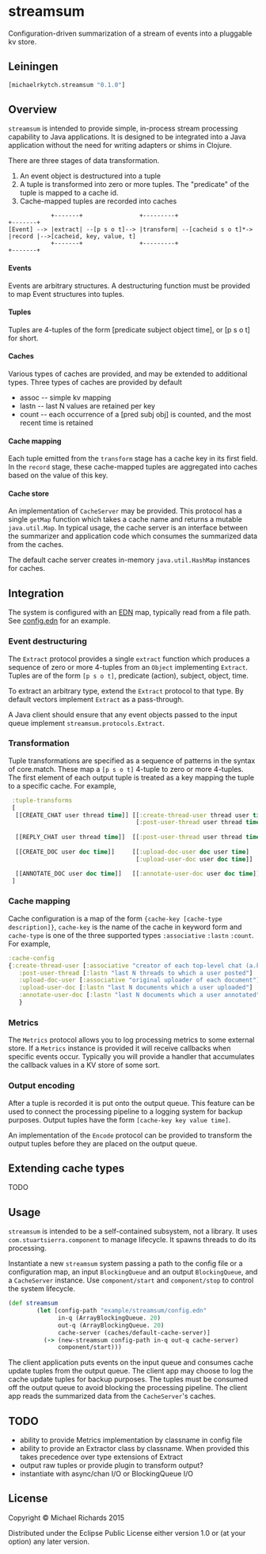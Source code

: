 # streamsum

Configuration-driven summarization of a stream of events into a pluggable kv store.

## Leiningen

```clojure
[michaelrkytch.streamsum "0.1.0"]
```

## Overview

`streamsum` is intended to provide simple, in-process stream processing capability to Java applications.  It is designed to be integrated into a Java application without the need for writing adapters or shims in Clojure.

There are three stages of data transformation.

1. An event object is destructured into a tuple
2. A tuple is transformed into zero or more tuples.  The "predicate" of the tuple is mapped to a cache id.
3. Cache-mapped tuples are recorded into caches

```
            +-------+                +---------+                      +-------+
[Event] --> |extract| --[p s o t]--> |transform| --[cacheid s o t]*-> |record |-->[cacheid, key, value, t]
            +-------+                +---------+                      +-------+
```

#### Events
Events are arbitrary structures.  A destructuring function must be provided to map Event structures into tuples.

#### Tuples
Tuples are 4-tuples of the form [predicate subject object time], or [p s o t] for short.

#### Caches
Various types of caches are provided, and may be extended to additional types.  Three types of caches are provided by default

  * assoc -- simple kv mapping
  * lastn -- last N values are retained per key
  * count -- each occurrence of a [pred subj obj] is counted, and the most recent time is retained


#### Cache mapping
Each tuple emitted from the `transform` stage has a cache key in its first field.  In the `record` stage, these cache-mapped tuples are aggregated into caches based on the value of this key.

#### Cache store
An implementation of `CacheServer` may be provided.  This protocol has a single `getMap` function which takes a cache name and returns a mutable `java.util.Map`.  In typical usage, the cache server is an interface between the summarizer and application code which consumes the summarized data from the caches.

The default cache server creates in-memory `java.util.HashMap` instances for caches.

## Integration

The system is configured with an [EDN](http://edn-format.org/) map, typically read from a file path.
See [config.edn](example/streamsum/config.edn) for an example.

### Event destructuring

The `Extract` protocol provides a single `extract` function which produces a sequence of zero or more 4-tuples from an `Object` implementing `Extract`.  Tuples are of the form `[p s o t]`,  predicate (action), subject, object, time.

To extract an arbitrary type, extend the `Extract` protocol to that type.  By default vectors implement `Extract` as a pass-through.

A Java client should ensure that any event objects passed to the input queue implement `streamsum.protocols.Extract`.

### Transformation

Tuple transformations are specified as a sequence of patterns in the syntax of core.match.  These map a `[p s o t]` 4-tuple to zero or more 4-tuples. The first element of each output tuple is treated as a key mapping the tuple to a specific cache.  For example,

```clojure
 :tuple-transforms
 [
  [[CREATE_CHAT user thread time]] [[:create-thread-user thread user time]
                                    [:post-user-thread user thread time]]
               
  [[REPLY_CHAT user thread time]]  [[:post-user-thread user thread time]]
               
  [[CREATE_DOC user doc time]]     [[:upload-doc-user doc user time]
                                    [:upload-user-doc user doc time]]

  [[ANNOTATE_DOC user doc time]]   [[:annotate-user-doc user doc time]]
 ]
```

### Cache mapping
Cache configuration is a map of the form `{cache-key [cache-type description]}`, `cache-key` is the name of the cache in keyword form and `cache-type` is one of the three supported types `:associative` `:lastn` `:count`.  For example, 

```clojure
:cache-config
{:create-thread-user [:associative "creator of each top-level chat (a.k.a. thread)"]
   :post-user-thread [:lastn "last N threads to which a user posted"]
   :upload-doc-user [:associative "original uploader of each document"]
   :upload-user-doc [:lastn "last N documents which a user uploaded"]
   :annotate-user-doc [:lastn "last N documents which a user annotated"]
   }
```

### Metrics
The `Metrics` protocol allows you to log processing metrics to some external store.  If a `Metrics` instance is provided it will receive callbacks when specific events occur.  Typically you will provide a handler that accumulates the callback values in a KV store of some sort.

### Output encoding
After a tuple is recorded it is put onto the output queue.  This feature can be used to connect the processing pipeline to a logging system for backup purposes.  Output tuples have the form `[cache-key key value time]`.

An implementation of the `Encode` protocol can be provided to transform the output tuples before they are placed on the output queue.

## Extending cache types
TODO

## Usage
`streamsum` is intended to be a self-contained subsystem, not a library.  It uses `com.stuartsierra.component` to manage lifecycle.  It spawns threads to do its processing.

Instantiate a new `streamsum` system passing a path to the config file or a configuration map, an input `BlockingQueue` and an output `BlockingQueue`, and a `CacheServer` instance.  Use `component/start` and `component/stop` to control the system lifecycle.


```clojure
(def streamsum 
        (let [config-path "example/streamsum/config.edn"
              in-q (ArrayBlockingQueue. 20)
              out-q (ArrayBlockingQueue. 20)
              cache-server (caches/default-cache-server)]
          (-> (new-streamsum config-path in-q out-q cache-server)
              component/start)))
```

The client application puts events on the input queue and consumes cache update tuples from the output queue.  The client app may choose to log the cache update tuples for backup purposes.  The tuples must be consumed off the output queue to avoid blocking the processing pipeline.  The client app reads the summarized data from the `CacheServer`'s caches.

## TODO
* ability to provide Metrics implementation by classname in config file
* ability to provide an Extractor class by classname.  When provided this takes precedence over type extensions of Extract
* output raw tuples or provide plugin to transform output?
* instantiate with async/chan I/O or BlockingQueue I/O


## License

Copyright © Michael Richards 2015

Distributed under the Eclipse Public License either version 1.0 or (at
your option) any later version.
